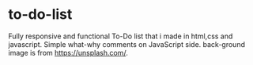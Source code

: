 # to-do-list
Fully responsive and functional To-Do list that i made in html,css and javascript.
Simple what-why comments on JavaScript side.
back-ground image is from https://unsplash.com/.
